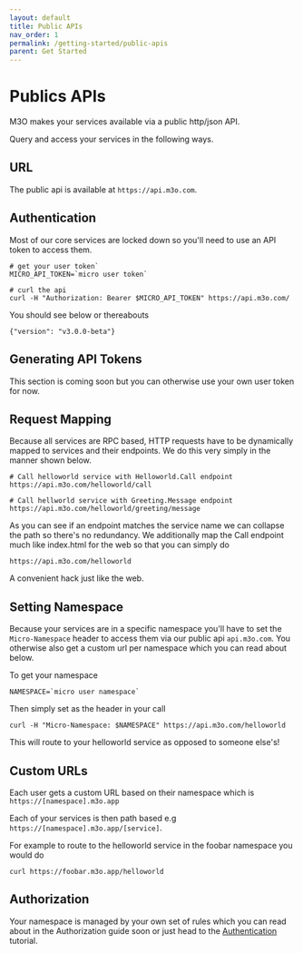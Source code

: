 ```yaml
---
layout: default
title: Public APIs
nav_order: 1
permalink: /getting-started/public-apis
parent: Get Started
---
```

# Publics APIs

M3O makes your services available via a public http/json API.

Query and access your services in the following ways.

## URL

The public api is available at `https://api.m3o.com`.

## Authentication

Most of our core services are locked down so you'll need to use an API token to access them.

```
# get your user token`
MICRO_API_TOKEN=`micro user token`

# curl the api
curl -H "Authorization: Bearer $MICRO_API_TOKEN" https://api.m3o.com/
```

You should see below or thereabouts

```
{"version": "v3.0.0-beta"}
```

## Generating API Tokens

This section is coming soon but you can otherwise use your own user token for now.

## Request Mapping

Because all services are RPC based, HTTP requests have to be dynamically mapped to services and their endpoints. 
We do this very simply in the manner shown below.

```
# Call helloworld service with Helloworld.Call endpoint
https://api.m3o.com/helloworld/call

# Call hellworld service with Greeting.Message endpoint
https://api.m3o.com/helloworld/greeting/message
```

As you can see if an endpoint matches the service name we can collapse the path so there's no redundancy. 
We additionally map the Call endpoint much like index.html for the web so that you can simply do

```
https://api.m3o.com/helloworld
```

A convenient hack just like the web.

## Setting Namespace

Because your services are in a specific namespace you'll have to set the `Micro-Namespace` header to access them 
via our public api `api.m3o.com`. You otherwise also get a custom url per namespace which you can read about below.

To get your namespace

```
NAMESPACE=`micro user namespace`
```

Then simply set as the header in your call

```
curl -H "Micro-Namespace: $NAMESPACE" https://api.m3o.com/helloworld
```

This will route to your helloworld service as opposed to someone else's!

## Custom URLs

Each user gets a custom URL based on their namespace which is `https://[namespace].m3o.app`

Each of your services is then path based e.g `https://[namespace].m3o.app/[service]`.

For example to route to the helloworld service in the foobar namespace you would do

```
curl https://foobar.m3o.app/helloworld
```

## Authorization

Your namespace is managed by your own set of rules which you can read about in the Authorization guide soon 
or just head to the [Authentication](/tutorials/authentication) tutorial.

